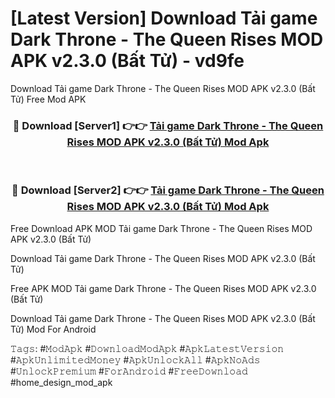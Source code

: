 # [Latest Version] Download Tải game Dark Throne - The Queen Rises MOD APK v2.3.0 (Bất Tử) - vd9fe

Download Tải game Dark Throne - The Queen Rises MOD APK v2.3.0 (Bất Tử) Free Mod APK

<div align="center">
<h3>🔴 Download [Server1] 👉👉 <a href="https://apk-comot.site?title=Tải_game_Dark_Throne_-_The_Queen_Rises_MOD_APK_v2.3.0_(Bất_Tử)">Tải game Dark Throne - The Queen Rises MOD APK v2.3.0 (Bất Tử) Mod Apk</a></h3><br>

<h3>🔴 Download [Server2] 👉👉 <a href="https://apk-comot.site?title=Tải_game_Dark_Throne_-_The_Queen_Rises_MOD_APK_v2.3.0_(Bất_Tử)">Tải game Dark Throne - The Queen Rises MOD APK v2.3.0 (Bất Tử) Mod Apk</a></h3>
</div>


Free Download APK MOD Tải game Dark Throne - The Queen Rises MOD APK v2.3.0 (Bất Tử)

Download Tải game Dark Throne - The Queen Rises MOD APK v2.3.0 (Bất Tử) 

Free APK MOD Tải game Dark Throne - The Queen Rises MOD APK v2.3.0 (Bất Tử) 

Download Tải game Dark Throne - The Queen Rises MOD APK v2.3.0 (Bất Tử) Mod For Android

𝚃𝚊𝚐𝚜: #𝙼𝚘𝚍𝙰𝚙𝚔 #𝙳𝚘𝚠𝚗𝚕𝚘𝚊𝚍𝙼𝚘𝚍𝙰𝚙𝚔 #𝙰𝚙𝚔𝙻𝚊𝚝𝚎𝚜𝚝𝚅𝚎𝚛𝚜𝚒𝚘𝚗 #𝙰𝚙𝚔𝚄𝚗𝚕𝚒𝚖𝚒𝚝𝚎𝚍𝙼𝚘𝚗𝚎𝚢 #𝙰𝚙𝚔𝚄𝚗𝚕𝚘𝚌𝚔𝙰𝚕𝚕 #𝙰𝚙𝚔𝙽𝚘𝙰𝚍𝚜 #𝚄𝚗𝚕𝚘𝚌𝚔𝙿𝚛𝚎𝚖𝚒𝚞𝚖 #𝙵𝚘𝚛𝙰𝚗𝚍𝚛𝚘𝚒𝚍 #𝙵𝚛𝚎𝚎𝙳𝚘𝚠𝚗𝚕𝚘𝚊𝚍 #home_design_mod_apk